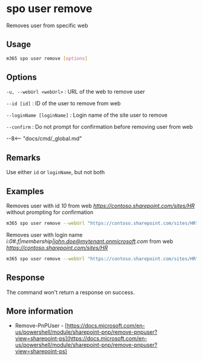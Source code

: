# spo user remove

Removes user from specific web

## Usage

```sh
m365 spo user remove [options]
```

## Options

`-u, --webUrl <webUrl>`
: URL of the web to remove user

`--id [id]`
: ID of the user to remove from web

`--loginName [loginName]`
: Login name of the site user to remove

`--confirm`
: Do not prompt for confirmation before removing user from web

--8<-- "docs/cmd/_global.md"

## Remarks

Use either `id` or `loginName`, but not both

## Examples

Removes user with id _10_ from web _https://contoso.sharepoint.com/sites/HR_ without prompting for confirmation

```sh
m365 spo user remove --webUrl "https://contoso.sharepoint.com/sites/HR" --id 10 --confirm
```

Removes user with login name _i:0#.f|membership|john.doe@mytenant.onmicrosoft.com_ from web _https://contoso.sharepoint.com/sites/HR_

```sh
m365 spo user remove --webUrl "https://contoso.sharepoint.com/sites/HR" --loginName "i:0#.f|membership|john.doe@mytenant.onmicrosoft.com"
```

## Response

The command won't return a response on success.

## More information

- Remove-PnPUser - [https://docs.microsoft.com/en-us/powershell/module/sharepoint-pnp/remove-pnpuser?view=sharepoint-ps](https://docs.microsoft.com/en-us/powershell/module/sharepoint-pnp/remove-pnpuser?view=sharepoint-ps)
